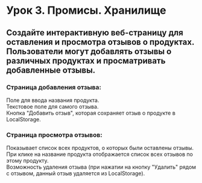 # Урок 3. Промисы. Хранилище
## Создайте интерактивную веб-страницу для оставления и просмотра отзывов о продуктах. Пользователи могут добавлять отзывы о различных продуктах и просматривать добавленные отзывы.

### Страница добавления отзыва:<br />

Поле для ввода названия продукта.<br />
Текстовое поле для самого отзыва.<br />
Кнопка "Добавить отзыв", которая сохраняет отзыв о продукте в LocalStorage.<br />

### Страница просмотра отзывов:<br />

Показывает список всех продуктов, о которых были оставлены отзывы.<br />
При клике на название продукта отображается список всех отзывов по этому продукту.<br />
Возможность удаления отзыва (при нажатии на кнопку "Удалить" рядом с отзывом, данный отзыв удаляется из LocalStorage).<br />
